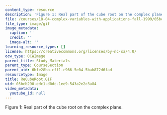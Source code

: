 ```yaml
---
content_type: resource
description: 'Figure 1: Real part of the cube root on the complex plane.'
file: /courses/18-04-complex-variables-with-applications-fall-1999/05bcb290edc1d0dc1ee9543a2e2c3a84_ReCubeRoot.GIF
file_type: image/gif
image_metadata:
  caption: ''
  credit: ''
  image-alt: ''
learning_resource_types: []
license: https://creativecommons.org/licenses/by-nc-sa/4.0/
ocw_type: OCWImage
parent_title: Study Materials
parent_type: CourseSection
parent_uid: 6bfe28ba-cff1-c966-5e04-5bab872d6fad
resourcetype: Image
title: ReCubeRoot.GIF
uid: 05bcb290-edc1-d0dc-1ee9-543a2e2c3a84
video_metadata:
  youtube_id: null
---
```

Figure 1: Real part of the cube root on the complex plane.